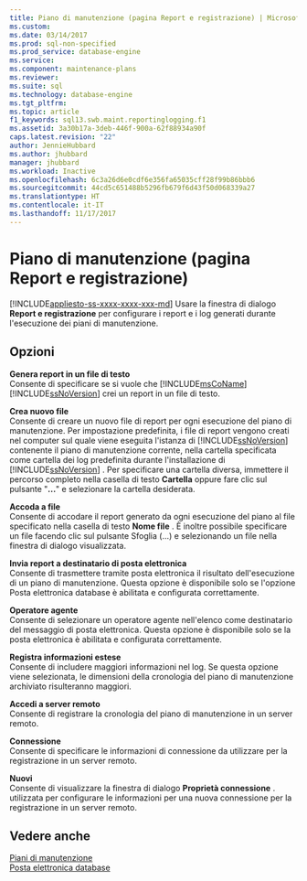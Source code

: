 ```yaml
---
title: Piano di manutenzione (pagina Report e registrazione) | Microsoft Docs
ms.custom: 
ms.date: 03/14/2017
ms.prod: sql-non-specified
ms.prod_service: database-engine
ms.service: 
ms.component: maintenance-plans
ms.reviewer: 
ms.suite: sql
ms.technology: database-engine
ms.tgt_pltfrm: 
ms.topic: article
f1_keywords: sql13.swb.maint.reportinglogging.f1
ms.assetid: 3a30b17a-3deb-446f-900a-62f88934a90f
caps.latest.revision: "22"
author: JennieHubbard
ms.author: jhubbard
manager: jhubbard
ms.workload: Inactive
ms.openlocfilehash: 6c3a26d6e0cdf6e356fa65035cff28f99b86bbb6
ms.sourcegitcommit: 44cd5c651488b5296fb679f6d43f50d068339a27
ms.translationtype: HT
ms.contentlocale: it-IT
ms.lasthandoff: 11/17/2017
---
```

# <a name="maintenance-plan-reporting-and-logging-page"></a>Piano di manutenzione (pagina Report e registrazione)
[!INCLUDE[appliesto-ss-xxxx-xxxx-xxx-md](../../includes/appliesto-ss-xxxx-xxxx-xxx-md.md)] Usare la finestra di dialogo **Report e registrazione** per configurare i report e i log generati durante l'esecuzione dei piani di manutenzione.  
  
## <a name="options"></a>Opzioni  
 **Genera report in un file di testo**  
 Consente di specificare se si vuole che [!INCLUDE[msCoName](../../includes/msconame-md.md)] [!INCLUDE[ssNoVersion](../../includes/ssnoversion-md.md)] crei un report in un file di testo.  
  
 **Crea nuovo file**  
 Consente di creare un nuovo file di report per ogni esecuzione del piano di manutenzione. Per impostazione predefinita, i file di report vengono creati nel computer sul quale viene eseguita l'istanza di [!INCLUDE[ssNoVersion](../../includes/ssnoversion-md.md)] contenente il piano di manutenzione corrente, nella cartella specificata come cartella dei log predefinita durante l'installazione di [!INCLUDE[ssNoVersion](../../includes/ssnoversion-md.md)] . Per specificare una cartella diversa, immettere il percorso completo nella casella di testo **Cartella** oppure fare clic sul pulsante "**...**" e selezionare la cartella desiderata.  
  
 **Accoda a file**  
 Consente di accodare il report generato da ogni esecuzione del piano al file specificato nella casella di testo **Nome file** . È inoltre possibile specificare un file facendo clic sul pulsante Sfoglia (...) e selezionando un file nella finestra di dialogo visualizzata.  
  
 **Invia report a destinatario di posta elettronica**  
 Consente di trasmettere tramite posta elettronica il risultato dell'esecuzione di un piano di manutenzione. Questa opzione è disponibile solo se l'opzione Posta elettronica database è abilitata e configurata correttamente.  
  
 **Operatore agente**  
 Consente di selezionare un operatore agente nell'elenco come destinatario del messaggio di posta elettronica. Questa opzione è disponibile solo se la posta elettronica è abilitata e configurata correttamente.  
  
 **Registra informazioni estese**  
 Consente di includere maggiori informazioni nel log. Se questa opzione viene selezionata, le dimensioni della cronologia del piano di manutenzione archiviato risulteranno maggiori.  
  
 **Accedi a server remoto**  
 Consente di registrare la cronologia del piano di manutenzione in un server remoto.  
  
 **Connessione**  
 Consente di specificare le informazioni di connessione da utilizzare per la registrazione in un server remoto.  
  
 **Nuovi**  
 Consente di visualizzare la finestra di dialogo **Proprietà connessione** . utilizzata per configurare le informazioni per una nuova connessione per la registrazione in un server remoto.  
  
## <a name="see-also"></a>Vedere anche  
 [Piani di manutenzione](../../relational-databases/maintenance-plans/maintenance-plans.md)   
 [Posta elettronica database](../../relational-databases/database-mail/database-mail.md)  
  
  
